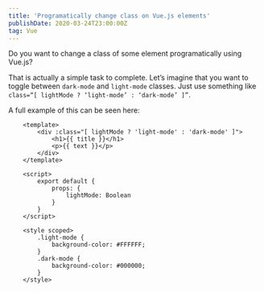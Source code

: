 ```yaml
---
title: 'Programatically change class on Vue.js elements'
publishDate: 2020-03-24T23:00:00Z
tag: Vue
---
```


Do you want to change a class of some element programatically using Vue.js?

That is actually a simple task to complete. Let’s imagine that you want to toggle between `dark-mode` and `light-mode` classes. Just use something like `class=“[ lightMode ? ‘light-mode’ : ‘dark-mode’ ]”`.

A full example of this can be seen here:

```
    <template>
    	<div :class="[ lightMode ? 'light-mode' : 'dark-mode' ]">
    		<h1>{{ title }}</h1>
    		<p>{{ text }}</p>
    	</div>
    </template>

    <script>
    	export default {
    		props: {
    			lightMode: Boolean
    		}
    	}
    </script>

    <style scoped>
    	.light-mode {
    		background-color: #FFFFFF;
    	}
    	.dark-mode {
    		background-color: #000000;
    	}
    </style>
```
